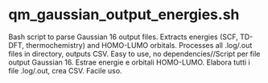 # qm_gaussian_output_energies.sh
Bash script to parse Gaussian 16 output files. Extracts energies (SCF, TD-DFT, thermochemistry) and HOMO-LUMO orbitals. Processes all .log/.out files in directory, outputs CSV. Easy to use, no dependencies//Script per file output Gaussian 16. Estrae energie e orbitali HOMO-LUMO. Elabora tutti i file .log/.out, crea CSV. Facile uso.
